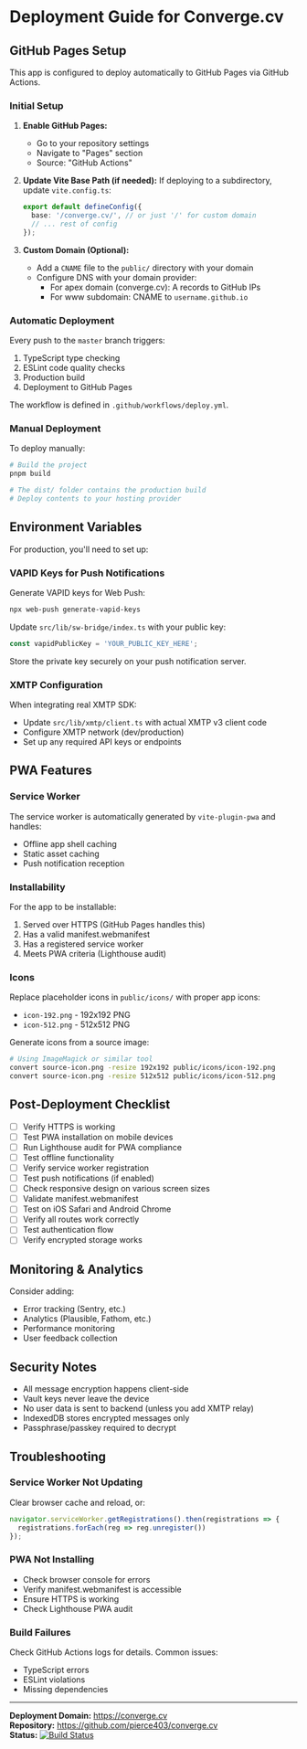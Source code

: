 # Deployment Guide for Converge.cv

## GitHub Pages Setup

This app is configured to deploy automatically to GitHub Pages via GitHub Actions.

### Initial Setup

1. **Enable GitHub Pages:**
   - Go to your repository settings
   - Navigate to "Pages" section
   - Source: "GitHub Actions"

2. **Update Vite Base Path (if needed):**
   If deploying to a subdirectory, update `vite.config.ts`:
   ```ts
   export default defineConfig({
     base: '/converge.cv/', // or just '/' for custom domain
     // ... rest of config
   });
   ```

3. **Custom Domain (Optional):**
   - Add a `CNAME` file to the `public/` directory with your domain
   - Configure DNS with your domain provider:
     - For apex domain (converge.cv): A records to GitHub IPs
     - For www subdomain: CNAME to `username.github.io`

### Automatic Deployment

Every push to the `master` branch triggers:
1. TypeScript type checking
2. ESLint code quality checks
3. Production build
4. Deployment to GitHub Pages

The workflow is defined in `.github/workflows/deploy.yml`.

### Manual Deployment

To deploy manually:

```bash
# Build the project
pnpm build

# The dist/ folder contains the production build
# Deploy contents to your hosting provider
```

## Environment Variables

For production, you'll need to set up:

### VAPID Keys for Push Notifications

Generate VAPID keys for Web Push:

```bash
npx web-push generate-vapid-keys
```

Update `src/lib/sw-bridge/index.ts` with your public key:
```ts
const vapidPublicKey = 'YOUR_PUBLIC_KEY_HERE';
```

Store the private key securely on your push notification server.

### XMTP Configuration

When integrating real XMTP SDK:
- Update `src/lib/xmtp/client.ts` with actual XMTP v3 client code
- Configure XMTP network (dev/production)
- Set up any required API keys or endpoints

## PWA Features

### Service Worker

The service worker is automatically generated by `vite-plugin-pwa` and handles:
- Offline app shell caching
- Static asset caching
- Push notification reception

### Installability

For the app to be installable:
1. Served over HTTPS (GitHub Pages handles this)
2. Has a valid manifest.webmanifest
3. Has a registered service worker
4. Meets PWA criteria (Lighthouse audit)

### Icons

Replace placeholder icons in `public/icons/` with proper app icons:
- `icon-192.png` - 192x192 PNG
- `icon-512.png` - 512x512 PNG

Generate icons from a source image:
```bash
# Using ImageMagick or similar tool
convert source-icon.png -resize 192x192 public/icons/icon-192.png
convert source-icon.png -resize 512x512 public/icons/icon-512.png
```

## Post-Deployment Checklist

- [ ] Verify HTTPS is working
- [ ] Test PWA installation on mobile devices
- [ ] Run Lighthouse audit for PWA compliance
- [ ] Test offline functionality
- [ ] Verify service worker registration
- [ ] Test push notifications (if enabled)
- [ ] Check responsive design on various screen sizes
- [ ] Validate manifest.webmanifest
- [ ] Test on iOS Safari and Android Chrome
- [ ] Verify all routes work correctly
- [ ] Test authentication flow
- [ ] Verify encrypted storage works

## Monitoring & Analytics

Consider adding:
- Error tracking (Sentry, etc.)
- Analytics (Plausible, Fathom, etc.)
- Performance monitoring
- User feedback collection

## Security Notes

- All message encryption happens client-side
- Vault keys never leave the device
- No user data is sent to backend (unless you add XMTP relay)
- IndexedDB stores encrypted messages only
- Passphrase/passkey required to decrypt

## Troubleshooting

### Service Worker Not Updating

Clear browser cache and reload, or:
```js
navigator.serviceWorker.getRegistrations().then(registrations => {
  registrations.forEach(reg => reg.unregister())
});
```

### PWA Not Installing

- Check browser console for errors
- Verify manifest.webmanifest is accessible
- Ensure HTTPS is working
- Check Lighthouse PWA audit

### Build Failures

Check GitHub Actions logs for details. Common issues:
- TypeScript errors
- ESLint violations
- Missing dependencies

---

**Deployment Domain:** https://converge.cv  
**Repository:** https://github.com/pierce403/converge.cv  
**Status:** [![Build Status](https://github.com/pierce403/converge.cv/workflows/Build%20and%20Deploy%20to%20GitHub%20Pages/badge.svg)](https://github.com/pierce403/converge.cv/actions)

